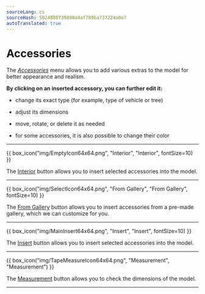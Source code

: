 ```yaml
---
sourceLang: cs
sourceHash: 5024880739800a4af789ba737224a0e7
autoTranslated: true
---
```


<h1>Accessories</h1>
<p>The <u><i>Accessories</i></u> menu allows you to add various extras to the model for better appearance and realism.</p>

<p><b>By clicking on an inserted accessory, you can further edit it:</b></p>
<ul>
  <li><p>change its exact type (for example, type of vehicle or tree)</p></li>
  <li><p>adjust its dimensions</p></li>
  <li><p>move, rotate, or delete it as needed</p></li>
  <li><p>for some accessories, it is also possible to change their color</p></li>
</ul>

<hr class="main">

<p>
{{ box_icon("img/EmptyIcon64x64.png", "Interior", "Interior", fontSize=10) }}
</p>

<p>The <u>Interior</u> button allows you to insert selected accessories into the model.</p>

<hr class="main">

<p>
{{ box_icon("img/SelectIcon64x64.png", "From Gallery", "From Gallery", fontSize=10) }}
</p>

<p>The <u>From Gallery</u> button allows you to insert accessories from a pre-made gallery, which we can customize for you.</p>

<hr class="main">

<p>
{{ box_icon("img/MainInsert64x64.png", "Insert", "Insert", fontSize=10) }}
</p>

<p>The <u>Insert</u> button allows you to insert selected accessories into the model.</p>

<hr class="main">

<p>
{{ box_icon("img/TapeMeasureIcon64x64.png", "Measurement", "Measurement") }}
</p>

<p>The <u>Measurement</u> button allows you to check the dimensions of the model.</p>

<hr class="main">

<!-- product: HiStruct Building Configurator -->